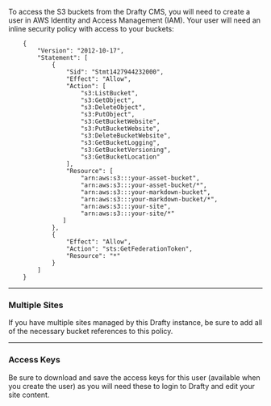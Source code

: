 To access the S3 buckets from the Drafty CMS, you will need to create a user in AWS Identity and Access Management (IAM). Your user will need an inline security policy with access to your buckets:

        {
            "Version": "2012-10-17",
            "Statement": [
                {
                    "Sid": "Stmt1427944232000",
                    "Effect": "Allow",
                    "Action": [
                        "s3:ListBucket",
                        "s3:GetObject",
                        "s3:DeleteObject",
                        "s3:PutObject",
                        "s3:GetBucketWebsite",
                        "s3:PutBucketWebsite",
                        "s3:DeleteBucketWebsite",
                        "s3:GetBucketLogging",
                        "s3:GetBucketVersioning",
                        "s3:GetBucketLocation"
                    ],
                    "Resource": [
                        "arn:aws:s3:::your-asset-bucket",
                        "arn:aws:s3:::your-asset-bucket/*",
                        "arn:aws:s3:::your-markdown-bucket",
                        "arn:aws:s3:::your-markdown-bucket/*",
                        "arn:aws:s3:::your-site",
                        "arn:aws:s3:::your-site/*"
                   ]
                },
                {
                    "Effect": "Allow",
                    "Action": "sts:GetFederationToken",
                    "Resource": "*"
                }
            ]
        }
---
### Multiple Sites
If you have multiple sites managed by this Drafty instance, be sure to add all of the necessary bucket references to this policy.

----
### Access Keys
Be sure to download and save the access keys for this user (available when you create the user) as you will need these to login to Drafty and edit your site content.
